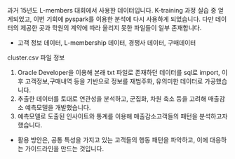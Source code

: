 과거 15년도 L-members 대회에서 사용한 데이터입니다. K-training 과정 실습 중 얻게되었고, 이번 기회에 pyspark를 이용한 분석에 다시 사용하게 되었습니다. 다만 데이터의 제공한 곳과 학원의 계약에 따라 올리지 못한 파일들이 일부 존재합니다. 
- 고객 정보 데이터, L-membership 데이터, 경쟁사 데이터, 구매데이터

cluster.csv 파일 정보
1. Oracle Developer을 이용해 본래 txt 파일로 존재하던 데이터를 sql로 import, 이후 고객정보,구매내역 등을 기반으로 정보를 재범주화, 유의미한 데이터로 가공했습니다.
2. 추출한 데이터를 토대로 연관성을 분석하고, 군집화, 차원 축소 등을 고려해 매출감소 예측모델을 개발했습니다.
3. 예측모델로 도출된 인사이트와 통계를 이용해 매출감소고객들의 패턴을 분석하고자 했습니다. 

- 활용 방안은, 공통 특성을 가지고 있는 고객들의 행동 패턴을 파악하고, 이에 대응하는 가이드라인을 만드는 것입니다. 
